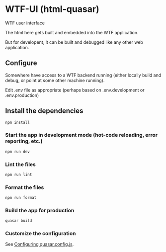 # WTF-UI (html-quasar)

WTF user interface

The html here gets built and embedded into the WTF application.

But for developent, it can be built and debugged like any other web application.

## Configure

Somewhere have access to a WTF backend running (either locally build and debug, or point at some other machine running).

Edit .env file as appropriate (perhaps based on .env.development or .env.production)

## Install the dependencies

```bash
npm install
```

### Start the app in development mode (hot-code reloading, error reporting, etc.)

```bash
npm run dev
```

### Lint the files

```bash
npm run lint
```

### Format the files

```bash
npm run format
```

### Build the app for production

```bash
quasar build
```

### Customize the configuration

See [Configuring quasar.config.js](https://v2.quasar.dev/quasar-cli-vite/quasar-config-js).
